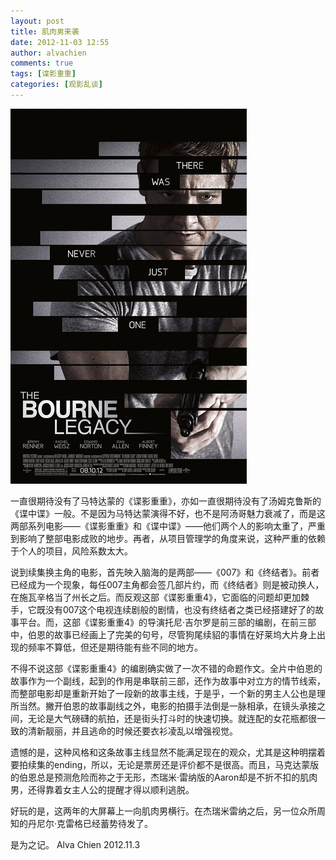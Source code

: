 ```yaml
---
layout: post
title: 肌肉男来袭
date: 2012-11-03 12:55
author: alvachien
comments: true
tags: [谍影重重]
categories: [观影乱谈]
---
```


![The Bourne Legacy](/assets/uploads/2012/11/TheBourneLegacy.jpg)

一直很期待没有了马特达蒙的《谍影重重》，亦如一直很期待没有了汤姆克鲁斯的《谍中谍》一般。不是因为马特达蒙演得不好，也不是阿汤哥魅力衰减了，而是这两部系列电影——《谍影重重》和《谍中谍》——他们两个人的影响太重了，严重到影响了整部电影成败的地步。再者，从项目管理学的角度来说，这种严重的依赖于个人的项目，风险系数太大。

说到续集换主角的电影，首先映入脑海的是两部——《007》和《终结者》。前者已经成为一个现象，每任007主角都会签几部片约，而《终结者》则是被动换人，在施瓦辛格当了州长之后。而反观这部《谍影重重4》，它面临的问题却更加棘手，它既没有007这个电视连续剧般的剧情，也没有终结者之类已经搭建好了的故事平台。而，这部《谍影重重4》的导演托尼·吉尔罗是前三部的编剧，在前三部中，伯恩的故事已经画上了完美的句号，尽管狗尾续貂的事情在好莱坞大片身上出现的频率不算低，但还是期待能有些不同的地方。

不得不说这部《谍影重重4》的编剧确实做了一次不错的命题作文。全片中伯恩的故事作为一个副线，起到的作用是串联前三部，还作为故事中对立方的情节线索，而整部电影却是重新开始了一段新的故事主线，于是乎，一个新的男主人公也是理所当然。撇开伯恩的故事副线之外，电影的拍摄手法倒是一脉相承，在镜头承接之间，无论是大气磅礴的航拍，还是街头打斗时的快速切换。就连配的女花瓶都很一致的清新靓丽，并且逃命的时候还要衣衫凌乱以增强视觉。

遗憾的是，这种风格和这条故事主线显然不能满足现在的观众，尤其是这种明摆着要拍续集的ending，所以，无论是票房还是评价都不是很高。而且，马克达蒙版的伯恩总是预测危险而祢之于无形，杰瑞米·雷纳版的Aaron却是不折不扣的肌肉男，还得靠着女主人公的提醒才得以顺利逃脱。

好玩的是，这两年的大屏幕上一向肌肉男横行。在杰瑞米雷纳之后，另一位众所周知的丹尼尔·克雷格已经蓄势待发了。

是为之记。
Alva Chien
2012.11.3
